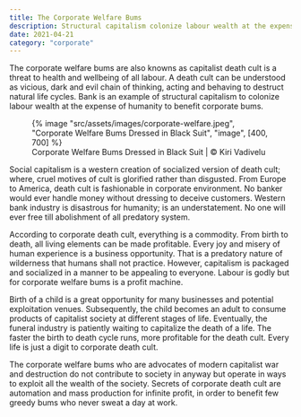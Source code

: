 ```yaml
---
title: The Corporate Welfare Bums
description: Structural capitalism colonize labour wealth at the expense of humanity
date: 2021-04-21
category: "corporate"
---
```


The corporate welfare bums are also knowns as capitalist death cult is a threat to health and wellbeing of all labour. A death cult can be understood as vicious, dark and evil chain of thinking, acting and behaving to destruct natural life cycles. Bank is an example of structural capitalism to colonize labour wealth at the expense of humanity to benefit corporate bums.

<!-- excerpt -->

<figure>
{% image "src/assets/images/corporate-welfare.jpeg", "Corporate Welfare Bums Dressed in Black Suit", "image", [400, 700] %}
<figcaption>Corporate Welfare Bums Dressed in Black Suit | © Kiri Vadivelu</figcaption>
</figure>

Social capitalism is a western creation of socialized version of death cult; where, cruel motives of cult is glorified rather than disgusted. From Europe to America, death cult is fashionable in corporate environment. No banker would ever handle money without dressing to deceive customers. Western bank industry is disastrous for humanity; is an understatement. No one will ever free till abolishment of all predatory system.

According to corporate death cult, everything is a commodity. From birth to death, all living elements can be made profitable. Every joy and misery of human experience is a business opportunity. That is a predatory nature of wilderness that humans shall not practice. However, capitalism is packaged and socialized in a manner to be appealing to everyone. Labour is godly but for corporate welfare bums is a profit machine.

Birth of a child is a great opportunity for many businesses and potential exploitation venues. Subsequently, the child becomes an adult to consume products of capitalist society at different stages of life. Eventually, the funeral industry is patiently waiting to capitalize the death of a life. The faster the birth to death cycle runs, more profitable for the death cult. Every life is just a digit to corporate death cult.

The corporate welfare bums who are advocates of modern capitalist war and destruction do not contribute to society in anyway but operate in ways to exploit all the wealth of the society. Secrets of corporate death cult are automation and mass production for infinite profit, in order to benefit few greedy bums who never sweat a day at work.
